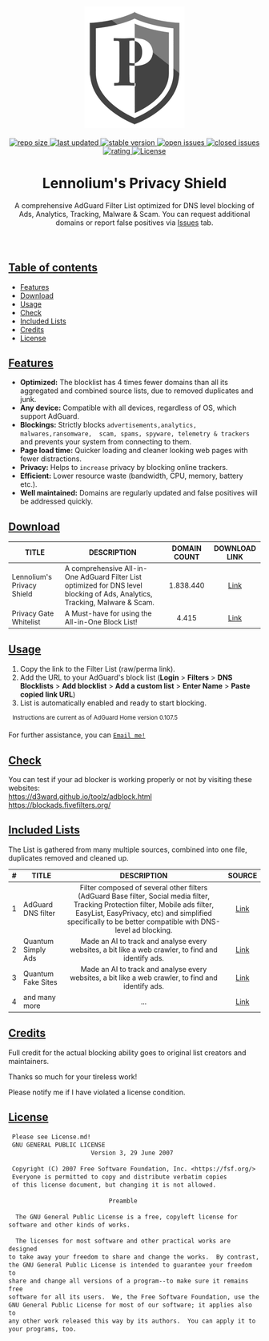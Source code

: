 <div align="center">  
  <img width="200" height="243" src="https://github.com/Lennolium/PrivacyShield/blob/6ab7b13b149e0d49b4f150fee0a44dcc6bb4d5b7/Logo.png" alt="logo" />
</div>
&nbsp;
&nbsp;

<div align="center"> 
  <a href="#" > 
    <img src="https://img.shields.io/github/repo-size/Lennolium/PrivacyShield?label=Repo%20Size&color=orange" alt="repo size" >
  <a/>  
   <a href="https://github.com/Lennolium/PrivacyShield/branches" > 
    <img src="https://img.shields.io/github/last-commit/Lennolium/PrivacyShield?label=Last%20Updated" alt="last updated" >
  <a/>
  <a href="https://github.com/Lennolium/PrivacyShield#download" > 
    <img src="https://img.shields.io/badge/Version-1.0.0-blue" alt="stable version" >
  <a/>   
  <a href="https://github.com/Lennolium/PrivacyShield/issues" > 
    <img src="https://img.shields.io/github/issues-raw/Lennolium/PrivacyShield?label=Open%20Issues&color=critical" alt="open issues" >
  <a/>
  <a href="https://github.com/Lennolium/PrivacyShield/issues?q=is%3Aissue+is%3Aclosed" > 
    <img src="https://img.shields.io/github/issues-closed-raw/Lennolium/PrivacyShield?label=Closed%20Issues&color=inactive" alt="closed issues" >
  <a/>
     <a href="https://tinyurl.com/opinionoffriends" > 
    <img src="https://img.shields.io/badge/Rating-★★★★★-yellow" alt="rating" >
  <a/>
  <a href="https://github.com/Lennolium/PrivacyShield/blob/master/LICENSE" > 
    <img src="https://img.shields.io/github/license/Lennolium/PrivacyShield?label=License&color=blueviolet" alt="License" >
  <a/>
</div>

<div align="center">
  <h1>Lennolium's Privacy Shield</h1> 
</div>

</div>
<div align="center">
A comprehensive AdGuard Filter List optimized for DNS level blocking of Ads, Analytics, Tracking, Malware &amp; Scam. You can request additional domains or report false positives via <a href="https://github.com/Lennolium/PrivacyShield/issues">Issues</a> tab.
</div>

<div align="center">
  <h3>
    </div>       
&nbsp;
    
## <ins>Table of contents</ins>
- [Features](#features)
- [Download](#download)
- [Usage](#usage)
- [Check](#check)
- [Included Lists](#included-lists)
- [Credits](#credits)
- [License](#license)

## <ins>Features</ins>
- __Optimized:__ The blocklist has 4 times fewer domains than all its aggregated and combined source lists, due to removed duplicates and junk.
- __Any device:__ Compatible with all devices, regardless of OS, which support AdGuard.
- __Blockings:__ Strictly blocks `advertisements,analytics, malwares,ransomware,  scam, spams, spyware, telemetry & trackers` and prevents your system from connecting to them.
- __Page load time:__ Quicker loading and cleaner looking web pages with fewer distractions.
- __Privacy:__ Helps to `increase` privacy by blocking online trackers.
- __Efficient:__ Lower resource waste (bandwidth, CPU, memory, battery etc.).
- __Well maintained:__ Domains are regularly updated and false positives will be addressed quickly. 

## <ins>Download</ins>
| TITLE   | DESCRIPTION                  | DOMAIN COUNT                                                                                                                      | DOWNLOAD LINK                                                                                    |
| --- | ---------------------- |:--------------------------------------------------------------------------------------------------------------------------------:|:------------------------------------------------------------------------------------------------:|
| Lennolium's Privacy Shield  | A comprehensive All-in-One AdGuard Filter List optimized for DNS level blocking of Ads, Analytics, Tracking, Malware &amp; Scam.          | 1.838.440   | [Link](https://raw.githubusercontent.com/Lennolium/PrivacyShield/master/PrivacyShield.txt)       | 
| Privacy Gate Whitelist | A Must-have for using the All-in-One Block List!          | 4.415   | [Link](https://raw.githubusercontent.com/Lennolium/PrivacyShield/main/PrivacyGate-Whitelist.txt)       | 
  
  
## <ins>Usage</ins>

1. Copy the link to the Filter List (raw/perma link).
2. Add the URL to your AdGuard's block list (**Login** > **Filters** > **DNS Blocklists** > **Add blocklist** > **Add a custom list** > **Enter Name** > **Paste copied link URL**)
3. List is automatically enabled and ready to start blocking.

&nbsp;
<sup>Instructions are current as of AdGuard Home version 0.107.5</sup>

For further assistance, you can [`Email me!`](mailto:lennart-haack@mail.de?subject=Question%20regarding%20your%20AdGuard%20Filter%20List)  

## <ins>Check</ins>
You can test if your ad blocker is working properly or not by visiting these websites:       
https://d3ward.github.io/toolz/adblock.html           
https://blockads.fivefilters.org/                         
 
## <ins>Included Lists</ins>
The List is gathered from many multiple sources, combined into one file, duplicates removed and cleaned up.
  
| #   | TITLE                            | DESCRIPTION                          | SOURCE                                                                                      |
| --- | -------------------------------- |:------------------------------------:|:------------------------------------------------------------------------------------------------------:|
| 1   | AdGuard DNS filter               | Filter composed of several other filters (AdGuard Base filter, Social media filter, Tracking Protection filter, Mobile ads filter, EasyList, EasyPrivacy, etc) and simplified specifically to be better compatible with DNS-level ad blocking. | [Link](https://adguardteam.github.io/AdGuardSDNSFilter/Filters/filter.txt)  |                              
| 2   | Quantum Simply Ads               | Made an AI to track and analyse every websites, a bit like a web crawler, to find and identify ads. | [Link](https://gitlab.com/The_Quantum_Alpha/the-quantum-ad-list/-/raw/master/Individual%20lists/The_Quantum_Simply-ads-list.txt)  |   
| 3   | Quantum Fake Sites               | Made an AI to track and analyse every websites, a bit like a web crawler, to find and identify ads. | [Link](https://gitlab.com/The_Quantum_Alpha/the-quantum-ad-list/-/raw/81ca271df0cb79f2317d8b0651f05007813a5293/Individual%20lists/The_Quantum_Fakesites.txt)  |        
| 4   | and many more               | ... | [Link](https://google.de)  |  
  
## <ins>Credits</ins>
Full credit for the actual blocking ability goes to original list creators and maintainers.

Thanks so much for your tireless work! 
  
  
Please notify me if I have violated a license condition.
     
## <ins>License</ins>     
```
 Please see License.md! 
 GNU GENERAL PUBLIC LICENSE
                       Version 3, 29 June 2007

 Copyright (C) 2007 Free Software Foundation, Inc. <https://fsf.org/>
 Everyone is permitted to copy and distribute verbatim copies
 of this license document, but changing it is not allowed.

                            Preamble

  The GNU General Public License is a free, copyleft license for
software and other kinds of works.

  The licenses for most software and other practical works are designed
to take away your freedom to share and change the works.  By contrast,
the GNU General Public License is intended to guarantee your freedom to
share and change all versions of a program--to make sure it remains free
software for all its users.  We, the Free Software Foundation, use the
GNU General Public License for most of our software; it applies also to
any other work released this way by its authors.  You can apply it to
your programs, too.
```
